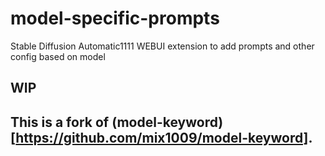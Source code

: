 # model-specific-prompts

Stable Diffusion Automatic1111 WEBUI extension to add prompts and other config based on model

## WIP

## This is a fork of (model-keyword)[https://github.com/mix1009/model-keyword].
